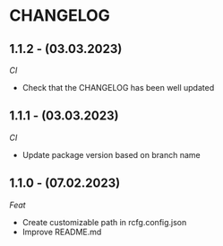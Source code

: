 # CHANGELOG

## 1.1.2 - (03.03.2023)

_CI_

  - Check that the CHANGELOG has been well updated

## 1.1.1 - (03.03.2023)

_CI_

  - Update package version based on branch name

## 1.1.0 - (07.02.2023)

_Feat_

  - Create customizable path in rcfg.config.json 
  - Improve README.md